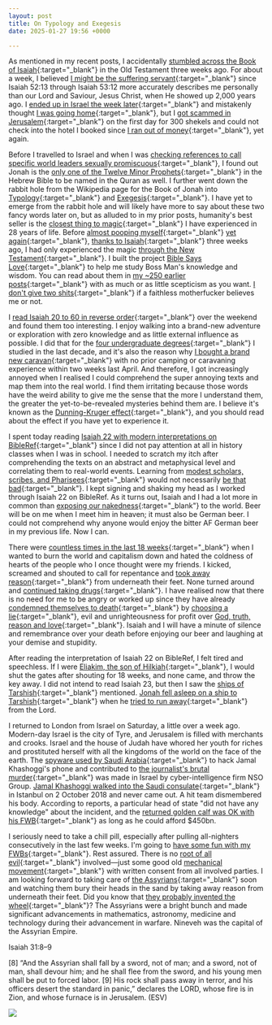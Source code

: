 ```yaml
---
layout: post
title: On Typology and Exegesis
date: 2025-01-27 19:56 +0000

---
```


As mentioned in my recent posts, I accidentally [stumbled across the Book of Isaiah](../on-holiday/){:target="_blank"} in the Old Testament three weeks ago. For about a week, I believed [I might be the suffering servant](../on-suffering-servant/){:target="_blank"} since Isaiah 52:13 through Isaiah 53:12 more accurately describes me personally than our Lord and Saviour, Jesus Christ, when He showed up 2,000 years ago. I [ended up in Israel the week later](../on-judgement-day/){:target="_blank"} and mistakenly thought [I was going home](../on-going-home/){:target="_blank"}, but I [got scammed in Jerusalem](../on-2012/){:target="_blank"} on the first day for 300 shekels and could not check into the hotel I booked since [I ran out of money](../on-my-situation/){:target="_blank"}, yet again.

Before I travelled to Israel and when I was [checking references to call specific world leaders sexually promiscuous](../on-pgp/){:target="_blank"}, I found out Jonah is the [only one of the Twelve Minor Prophets](https://en.wikipedia.org/wiki/Book_of_Jonah){:target="_blank"} in the Hebrew Bible to be named in the Quran as well. I further went down the rabbit hole from the Wikipedia page for the Book of Jonah into [Typology](https://en.wikipedia.org/wiki/Typology_(theology)#Example_of_Jonah){:target="_blank"} and [Exegesis](https://en.wikipedia.org/wiki/Exegesis){:target="_blank"}. I have yet to emerge from the rabbit hole and will likely have more to say about these two fancy words later on, but as alluded to in my prior posts, humanity's best seller is the [closest thing to magic](../reasoning-behind-going-rome-fig-tree/){:target="_blank"} I have experienced in 28 years of life. Before [almost pooping myself](../on-confirmation/){:target="_blank"} [yet again](../on-esther/){:target="_blank"}, [thanks to Isaiah](../on-mistake/){:target="_blank"} three weeks ago, I had only experienced the magic [through the New Testament](../on-pgp/){:target="_blank"}. I built the project [Bible Says Love](../on-cheating-bible-says-love/){:target="_blank"} to help me study Boss Man's knowledge and wisdom. You can read about them in [my ~250 earlier posts](../../timeline/){:target="_blank"} with as much or as little scepticism as you want. [I don't give two shits](../on-love-faith-hope/){:target="_blank"} if a faithless motherfucker believes me or not.

I [read Isaiah 20 to 60 in reverse order](../on-isaiah-20-60/){:target="_blank"} over the weekend and found them too interesting. I enjoy walking into a brand-new adventure or exploration with zero knowledge and as little external influence as possible. I did that for the [four undergraduate degrees](https://www.linkedin.com/in/jonah-troublemaker-yang/details/education/){:target="_blank"} I studied in the last decade, and it's also the reason why [I bought a brand new caravan](../on-love-death/){:target="_blank"} with no prior camping or caravaning experience within two weeks last April. And therefore, I got increasingly annoyed when I realised I could comprehend the super annoying texts and map them into the real world. I find them irritating because those words have the weird ability to give me the sense that the more I understand them, the greater the yet-to-be-revealed mysteries behind them are. I believe it's known as the [Dunning-Kruger effect](https://en.wikipedia.org/wiki/Dunning%E2%80%93Kruger_effect){:target="_blank"}, and you should read about the effect if you have yet to experience it.

I spent today reading [Isaiah 22 with modern interpretations on BibleRef](https://www.bibleref.com/Isaiah/22/Isaiah-22-1.html){:target="_blank"} since I did not pay attention at all in history classes when I was in school. I needed to scratch my itch after comprehending the texts on an abstract and metaphysical level and correlating them to real-world events. Learning from [modest scholars, scribes, and Pharisees](../on-fat-man-little-boy-dr-modest/){:target="_blank"} would not necessarily [be that bad](../on-academia/){:target="_blank"}. I kept signing and shaking my head as I worked through Isaiah 22 on BibleRef. As it turns out, Isaiah and I had a lot more in common than [exposing our nakedness](../on-isaiah-20-60/){:target="_blank"} to the world. Beer will be on me when I meet him in heaven; it must also be German beer. I could not comprehend why anyone would enjoy the bitter AF German beer in my previous life. Now I can.

There were [countless times in the last 18 weeks](../on-what-i-want/){:target="_blank"} when I wanted to burn the world and capitalism down and hated the coldness of hearts of the people who I once thought were my friends. I kicked, screamed and shouted to call for repentance and [took away reason](../on-faith-precedes-reason/){:target="_blank"} from underneath their feet. None turned around and [continued taking drugs](../on-drug-money-addiction/){:target="_blank"}. I have realised now that there is no need for me to be angry or worked up since they have already [condemned themselves to death](../on-we-all-die/){:target="_blank"} by [choosing a lie](../on-genesis-3-fall-man/){:target="_blank"}, evil and unrighteousness for profit over [God, truth, reason and love](../on-eternal-life/){:target="_blank"}. Isaiah and I will have a minute of silence and remembrance over your death before enjoying our beer and laughing at your demise and stupidity.

After reading the interpretation of Isaiah 22 on BibleRef, I felt tired and speechless. If I were [Eliakim, the son of Hilkiah](https://www.bibleref.com/Isaiah/22/Isaiah-22-20.html){:target="_blank"}, I would shut the gates after shouting for 18 weeks, and none came, and throw the key away. I did not intend to read Isaiah 23, but then I saw the [ships of Tarshish](https://www.bibleref.com/Isaiah/23/Isaiah-23-1.html){:target="_blank"} mentioned. [Jonah fell asleep on a ship to Tarshish](https://www.esv.org/Jonah+1/){:target="_blank"} when he [tried to run away](../reasoning-behind-preaching-mainland-china-jonah-style/){:target="_blank"} from the Lord.

I returned to London from Israel on Saturday, a little over a week ago. Modern-day Israel is the city of Tyre, and Jerusalem is filled with merchants and crooks. Israel and the house of Judah have whored her youth for riches and prostituted herself with all the kingdoms of the world on the face of the earth. The [spyware used by Saudi Arabia](https://www.reuters.com/world/middle-east/khashoggis-widow-sues-israeli-spyware-company-nso-over-phone-hacking-2023-06-16/){:target="_blank"} to hack Jamal Khashoggi's phone and contributed to [the journalist's brutal murder](https://www.bbc.co.uk/news/world-europe-45812399){:target="_blank"} was made in Israel by cyber-intelligence firm NSO Group. [Jamal Khashoggi walked into the Saudi consulate](../on-fear/){:target="_blank"} in Istanbul on 2 October 2018 and never came out. A hit team dismembered his body. According to reports, a particular head of state "did not have any knowledge" about the incident, and the [returned golden calf was OK with his FWB](https://www.bbc.co.uk/news/world-us-canada-46283355){:target="_blank"} as long as he could afford $450bn.

I seriously need to take a chill pill, especially after pulling all-nighters consecutively in the last few weeks. I'm going to [have some fun with my FWBs](../on-my-salvation/){:target="_blank"}. Rest assured. There is no [root of all evil](../on-two-masters-god-money/){:target="_blank"} involved—just some good old [mechanical movement](../on-my-peculiarities-extremely-nsfw/){:target="_blank"} with written consent from all involved parties.
I am looking forward to taking care of [the Assyrians](../on-academia/){:target="_blank"} soon and watching them bury their heads in the sand by taking away reason from underneath their feet. Did you know that [they probably invented the wheel](https://thefierceassyrians.weebly.com/science-and-technology.html){:target="_blank"}? The Assyrians were a bright bunch and made significant advancements in mathematics, astronomy, medicine and technology during their advancement in warfare. Nineveh was the capital of the Assyrian Empire.

Isaiah 31:8–9

[8] “And the Assyrian shall fall by a sword, not of man;
    and a sword, not of man, shall devour him;
and he shall flee from the sword,
    and his young men shall be put to forced labor.
[9] His rock shall pass away in terror,
    and his officers desert the standard in panic,”
declares the LORD, whose fire is in Zion,
    and whose furnace is in Jerusalem. (ESV)

![](/6l9STctx2cDgZwpq.jpeg)
